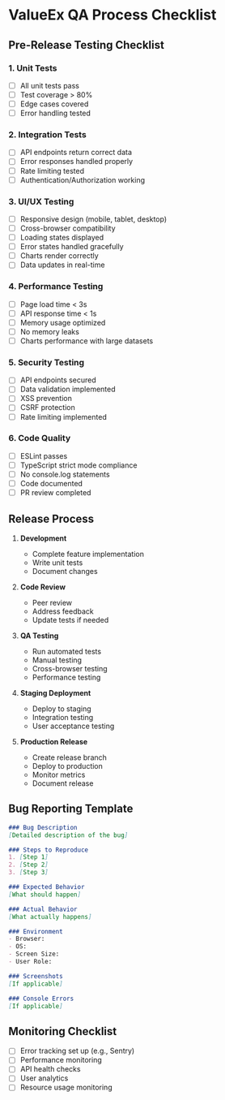 # ValueEx QA Process Checklist

## Pre-Release Testing Checklist

### 1. Unit Tests
- [ ] All unit tests pass
- [ ] Test coverage > 80%
- [ ] Edge cases covered
- [ ] Error handling tested

### 2. Integration Tests
- [ ] API endpoints return correct data
- [ ] Error responses handled properly
- [ ] Rate limiting tested
- [ ] Authentication/Authorization working

### 3. UI/UX Testing
- [ ] Responsive design (mobile, tablet, desktop)
- [ ] Cross-browser compatibility
- [ ] Loading states displayed
- [ ] Error states handled gracefully
- [ ] Charts render correctly
- [ ] Data updates in real-time

### 4. Performance Testing
- [ ] Page load time < 3s
- [ ] API response time < 1s
- [ ] Memory usage optimized
- [ ] No memory leaks
- [ ] Charts performance with large datasets

### 5. Security Testing
- [ ] API endpoints secured
- [ ] Data validation implemented
- [ ] XSS prevention
- [ ] CSRF protection
- [ ] Rate limiting implemented

### 6. Code Quality
- [ ] ESLint passes
- [ ] TypeScript strict mode compliance
- [ ] No console.log statements
- [ ] Code documented
- [ ] PR review completed

## Release Process

1. **Development**
   - Complete feature implementation
   - Write unit tests
   - Document changes

2. **Code Review**
   - Peer review
   - Address feedback
   - Update tests if needed

3. **QA Testing**
   - Run automated tests
   - Manual testing
   - Cross-browser testing
   - Performance testing

4. **Staging Deployment**
   - Deploy to staging
   - Integration testing
   - User acceptance testing

5. **Production Release**
   - Create release branch
   - Deploy to production
   - Monitor metrics
   - Document release

## Bug Reporting Template

```markdown
### Bug Description
[Detailed description of the bug]

### Steps to Reproduce
1. [Step 1]
2. [Step 2]
3. [Step 3]

### Expected Behavior
[What should happen]

### Actual Behavior
[What actually happens]

### Environment
- Browser:
- OS:
- Screen Size:
- User Role:

### Screenshots
[If applicable]

### Console Errors
[If applicable]
```

## Monitoring Checklist

- [ ] Error tracking set up (e.g., Sentry)
- [ ] Performance monitoring
- [ ] API health checks
- [ ] User analytics
- [ ] Resource usage monitoring
